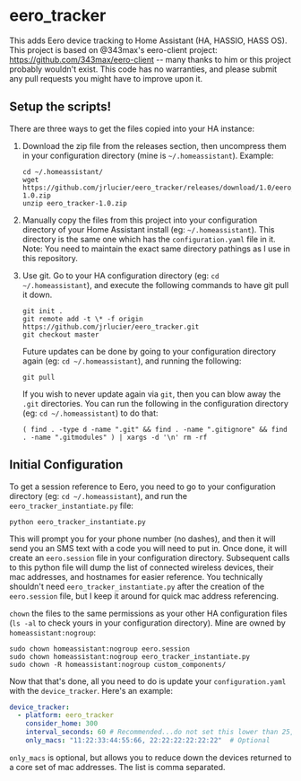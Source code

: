 # eero_tracker
This adds Eero device tracking to Home Assistant (HA, HASSIO, HASS OS). This project is based on @343max's eero-client project: https://github.com/343max/eero-client -- many thanks to him or this project probably wouldn't exist.  This code has no warranties, and please submit any pull requests you might have to improve upon it.

## Setup the scripts!
There are three ways to get the files copied into your HA instance:
1. Download the zip file from the releases section, then uncompress them in your configuration directory (mine is `~/.homeassistant`). Example:
    ```
    cd ~/.homeassistant/
    wget https://github.com/jrlucier/eero_tracker/releases/download/1.0/eero_tracker-1.0.zip
    unzip eero_tracker-1.0.zip
    ```

2. Manually copy the files from this project into your configuration directory of your Home Assistant install (eg: `~/.homeassistant`).  This directory is the same one which has the `configuration.yaml` file in it. Note: You need to maintain the exact same directory pathings as I use in this repository.

3. Use git. Go to your HA configuration directory (eg: `cd ~/.homeassistant`), and execute the following commands to have git pull it down.  
    ```
    git init .
    git remote add -t \* -f origin https://github.com/jrlucier/eero_tracker.git 
    git checkout master
    ```
    Future updates can be done by going to your configuration directory again (eg: `cd ~/.homeassistant`), and running the following:
    ```
    git pull
    ```
    If you wish to never update again via `git`, then you can blow away the `.git` directories.  You can run the following in the configuration directory (eg: `cd ~/.homeassistant`) to do that:
    ```
    ( find . -type d -name ".git" && find . -name ".gitignore" && find . -name ".gitmodules" ) | xargs -d '\n' rm -rf
    ```
  
## Initial Configuration
To get a session reference to Eero, you need to go to your configuration directory (eg: `cd ~/.homeassistant`), and run the `eero_tracker_instantiate.py` file:
```
python eero_tracker_instantiate.py
```

This will prompt you for your phone number (no dashes), and then it will send you an SMS text with a code you will need to put in.  Once done, it will create an `eero.session` file in your configuration directory.  Subsequent calls to this python file will dump the list of connected wireless devices, their mac addresses, and hostnames for easier reference.  You technically shouldn't need `eero_tracker_instantiate.py` after the creation of the `eero.session` file, but I keep it around for quick mac address referencing.

`chown` the files to the same permissions as your other HA configuration files (`ls -al` to check yours in your configuration directory).  Mine are owned by `homeassistant:nogroup`:
```
sudo chown homeassistant:nogroup eero.session 
sudo chown homeassistant:nogroup eero_tracker_instantiate.py 
sudo chown -R homeassistant:nogroup custom_components/

```

Now that that's done, all you need to do is update your `configuration.yaml` with the `device_tracker`.  Here's an example:
```yaml
device_tracker:
  - platform: eero_tracker
    consider_home: 300
    interval_seconds: 60 # Recommended...do not set this lower than 25, we don't want to DDOS Eero
    only_macs: "11:22:33:44:55:66, 22:22:22:22:22:22"  # Optional
```
`only_macs` is optional, but allows you to reduce down the devices returned to a core set of mac addresses.  The list is comma separated.

